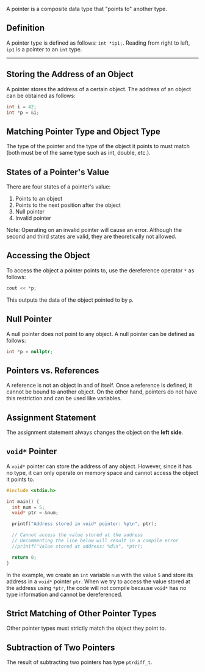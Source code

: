 A pointer is a composite data type that "points to" another type.

## Definition

A pointer type is defined as follows: `int *ip1;`. Reading from right to left, `ip1` is a pointer to an `int` type.

---

## Storing the Address of an Object

A pointer stores the address of a certain object. The address of an object can be obtained as follows:

```C++
int i = 42; 
int *p = &i;
```

## Matching Pointer Type and Object Type

The type of the pointer and the type of the object it points to must match (both must be of the same type such as int, double, etc.).

## States of a Pointer's Value

There are four states of a pointer's value:

1.  Points to an object
2.  Points to the next position after the object
3.  Null pointer
4.  Invalid pointer

Note: Operating on an invalid pointer will cause an error. Although the second and third states are valid, they are theoretically not allowed.

## Accessing the Object

To access the object a pointer points to, use the dereference operator `*` as follows:

```C++
cout << *p;
```

This outputs the data of the object pointed to by `p`.

## Null Pointer

A null pointer does not point to any object. A null pointer can be defined as follows:

```C++
int *p = nullptr;
```

## Pointers vs. References

A reference is not an object in and of itself. Once a reference is defined, it cannot be bound to another object. On the other hand, pointers do not have this restriction and can be used like variables.

## Assignment Statement

The assignment statement always changes the object on the **left side**.

## `void*` Pointer

A `void*` pointer can store the address of any object. However, since it has no type, it can only operate on memory space and cannot access the object it points to.

```C++
#include <stdio.h>

int main() {
  int num = 5;
  void* ptr = &num;

  printf("Address stored in void* pointer: %p\n", ptr);

  // Cannot access the value stored at the address
  // Uncommenting the line below will result in a compile error
  //printf("Value stored at address: %d\n", *ptr);

  return 0;
}
```

In the example, we create an `int` variable `num` with the value `5` and store its address in a `void*` pointer `ptr`. When we try to access the value stored at the address using `*ptr`, the code will not compile because `void*` has no type information and cannot be dereferenced.


## Strict Matching of Other Pointer Types

Other pointer types must strictly match the object they point to.

## Subtraction of Two Pointers

The result of subtracting two pointers has type `ptrdiff_t`.





